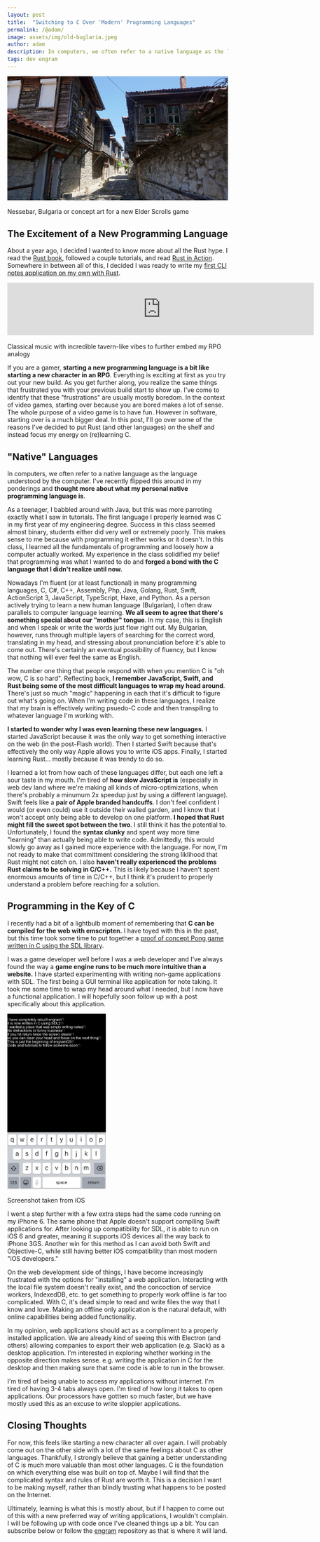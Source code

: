 ```yaml
---
layout: post
title:  "Switching to C Over 'Modern' Programming Languages"
permalink: /@adam/
image: assets/img/old-buglaria.jpeg
author: adam
description: In computers, we often refer to a native language as the language understood by the computer. I've recently flipped this around in my ponderings and thought more about what my personal native programming language is.
tags: dev engram
---
```


![](/assets/img/old-buglaria.jpeg)
<figcaption>Nessebar, Bulgaria or concept art for a new Elder Scrolls game</figcaption>

## The Excitement of a New Programming Language

About a year ago, I decided I wanted to know more about all the Rust hype. I read the [Rust book](https://doc.rust-lang.org/book/), followed a couple tutorials, and read [Rust in Action](https://www.manning.com/books/rust-in-action).  Somewhere in between all of this, I decided I was ready to write my [first CLI notes application on my own with Rust](https://medium.com/p/b6beb9c284e0).

<div class="text-center">
<iframe style="border: 0; width: 700px; height: 120px;" src="https://bandcamp.com/EmbeddedPlayer/album=535167567/size=large/bgcol=ffffff/linkcol=0687f5/tracklist=false/artwork=small/track=3913189530/transparent=true/" seamless><a href="https://ryanwhyman.bandcamp.com/album/october">october by Ryan Whyman</a></iframe>
<p style="font-size: 14px">Classical music with incredible tavern-like vibes to further embed my RPG analogy</p>
</div>

If you are a gamer, **starting a new programming language is a bit like starting a new character in an RPG**.  Everything is exciting at first as you try out your new build.  As you get further along, you realize the same things that frustrated you with your previous build start to show up.  I've come to identify that these "frustrations" are usually mostly boredom. In the context of video games, starting over because you are bored makes a lot of sense.  The whole purpose of a video game is to have fun.  However in software, starting over is a much bigger deal. In this post, I'll go over some of the reasons I've decided to put Rust (and other languages) on the shelf and instead focus my energy on (re)learning C.

## "Native" Languages

In computers, we often refer to a native language as the language understood by the computer. I've recently flipped this around in my ponderings and **thought more about what my personal native programming language is**.

As a teenager, I babbled around with Java, but this was more parroting exactly what I saw in tutorials.  The first language I properly learned was C in my first year of my engineering degree.  Success in this class seemed almost binary, students either did very well or extremely poorly.  This makes sense to me because with programming it either works or it doesn't.  In this class, I learned all the fundamentals of programming and loosely how a computer actually worked. My experience in the class solidified my belief that programming was what I wanted to do and **forged a bond with the C language that I didn't realize until now.**

Nowadays I'm fluent (or at least functional) in many programming languages, C, C#, C++, Assembly, Php, Java, Golang, Rust, Swift, ActionScript 3, JavaScript, TypeScript, Haxe, and Python. As a person actively trying to learn a new human language (Bulgarian), I often draw parallels to computer language learning.  **We all seem to agree that there's something special about our "mother" tongue**.  In my case, this is English and when I speak or write the words just flow right out.  My Bulgarian, however, runs through multiple layers of searching for the correct word, translating in my head, and stressing about pronunciation before it's able to come out.  There's certainly an eventual possibility of fluency, but I know that nothing will ever feel the same as English.

The number one thing that people respond with when you mention C is "oh wow, C is so hard".  Reflecting back, **I remember JavaScript, Swift, and Rust being some of the most difficult languages to wrap my head around**.  There's just so much "magic" happening in each that it's difficult to figure out what's going on.  When I'm writing code in these languages, I realize that my brain is effectively writing psuedo-C code and then transpiling to whatever language I'm working with.

**I started to wonder why I was even learning these new languages.**  I started JavaScript because it was the only way to get something interactive on the web (in the post-Flash world). Then I started Swift because that's effectively the only way Apple allows you to write iOS apps. Finally, I started learning Rust... mostly because it was trendy to do so. 

I learned a lot from how each of these languages differ, but each one left a sour taste in my mouth.  I'm tired of **how slow JavaScript is** (especially in web dev land where we're making all kinds of micro-optimizations, when there's probably a minumum 2x speedup just by using a different language).  Swift feels like a **pair of Apple branded handcuffs**. I don't feel confident I would (or even could) use it outside their walled garden, and I know that I won't accept only being able to develop on one platform. **I hoped that Rust might fill the sweet spot between the two**.  I still think it has the potential to.  Unfortunately, I found the **syntax clunky** and spent way more time "learning" than actually being able to write code.  Admittedly, this would slowly go away as I gained more experience with the language.  For now, I'm not ready to make that committment considering the strong liklihood that Rust might not catch on. I also **haven't really experienced the problems Rust claims to be solving in C/C++.**  This is likely because I haven't spent enormous amounts of time in C/C++, but I think it's prudent to properly understand a problem before reaching for a solution.

## Programming in the Key of C

I recently had a bit of a lightbulb moment of remembering that **C can be compiled for the web with emscripten.**  I have toyed with this in the past, but this time took some time to put together a [proof of concept Pong game written in C using the SDL library](/@adam/building-pong-in-c-with-sdl2-and-emscripten-part-1).  

I was a game developer well before I was a web developer and I've always found the way a **game engine runs to be much more intuitive than a website.**  I have started experimenting with writing non-game applications with SDL.  The first being a GUI terminal like application for note taking.  It took me some time to wrap my head around what I needed, but I now have a functional application.  I will hopefully soon follow up with a post specifically about this application.

<div class="text-center">
<img src="/assets/img/engram-c-sdl.jpeg" height="400px"/>
<p style="font-size: 14px">Screenshot taken from iOS</p>
</div>

I went a step further with a few extra steps had the same code running on my iPhone 6.  The same phone that Apple doesn't support compiling Swift applications for.  After looking up compatibility for SDL, it is able to run on iOS 6 and greater, meaning it supports iOS devices all the way back to iPhone 3GS.  Another win for this method as I can avoid both Swift and Objective-C, while still having better iOS compatibility than most modern "iOS developers."

On the web development side of things, I have become increasingly frustrated with the options for "installing" a web application.  Interacting with the local file system doesn't really exist, and the concoction of service workers, IndexedDB, etc. to get something to properly work offline is far too complicated. With C, it's dead simple to read and write files the way that I know and love. Making an offline only application is the natural default, with online capabilities being added functionality.

In my opinion, web applications should act as a compliment to a properly installed application. We are already kind of seeing this with Electron (and others) allowing companies to export their web application (e.g. Slack) as a desktop application.  I'm interested in exploring whether working in the opposite direction makes sense. e.g. writing the application in C for the desktop and then making sure that same code is able to run in the browser.  

I'm tired of being unable to access my applications without internet.  I'm tired of having 3-4 tabs always open.  I'm tired of how long it takes to open applications.  Our processors have gottten so much faster, but we have mostly used this as an excuse to write sloppier applications.

## Closing Thoughts

For now, this feels like starting a new character all over again. I will probably come out on the other side with a lot of the same feelings about C as other languages.  Thankfully, I strongly believe that gaining a better understanding of C is much more valuable than most other languages.  C is the foundation on which everything else was built on top of. Maybe I will find that the complicated syntax and rules of Rust are worth it.  This is a decision I want to be making myself, rather than blindly trusting what happens to be posted on the Internet.

Ultimately, learning is what this is mostly about, but if I happen to come out of this with a new preferred way of writing applications, I wouldn't complain.  I will be following up with code once I've cleaned things up a bit.  You can subscribe below or follow the [engram](https://github.com/adamjberg/engram) repository as that is where it will land.